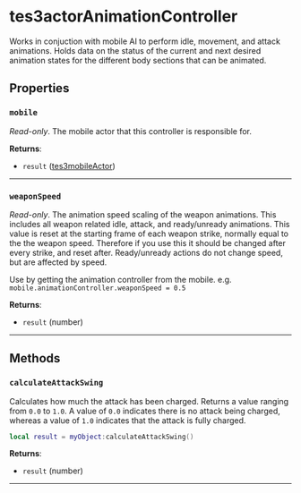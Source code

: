 # tes3actorAnimationController

Works in conjuction with mobile AI to perform idle, movement, and attack animations. Holds data on the status of the current and next desired animation states for the different body sections that can be animated.

## Properties

### `mobile`

*Read-only*. The mobile actor that this controller is responsible for.

**Returns**:

* `result` ([tes3mobileActor](../../types/tes3mobileActor))

***

### `weaponSpeed`

*Read-only*. The animation speed scaling of the weapon animations. This includes all weapon related idle, attack, and ready/unready animations. This value is reset at the starting frame of each weapon strike, normally equal to the the weapon speed. Therefore if you use this it should be changed after every strike, and reset after. Ready/unready actions do not change speed, but are affected by speed.

Use by getting the animation controller from the mobile. e.g. `mobile.animationController.weaponSpeed = 0.5`

**Returns**:

* `result` (number)

***

## Methods

### `calculateAttackSwing`

Calculates how much the attack has been charged. Returns a value ranging from `0.0` to `1.0`. A value of `0.0` indicates there is no attack being charged, whereas a value of `1.0` indicates that the attack is fully charged.

```lua
local result = myObject:calculateAttackSwing()
```

**Returns**:

* `result` (number)

***

